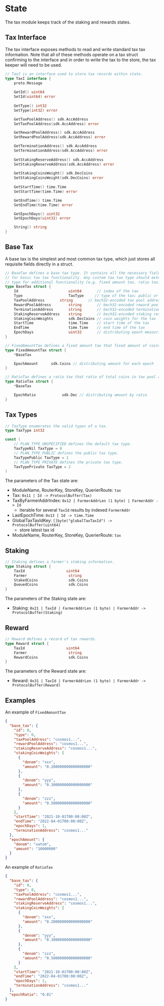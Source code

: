 <!-- order: 2 -->

 # State

The tax module keeps track of the staking and rewards states.

## Tax Interface

The tax interface exposes methods to read and write standard tax tax information. Note that all of these methods operate on a tax struct confirming to the interface and in order to write the tax to the store, the tax keeper will need to be used. 

```go
// TaxI is an interface used to store tax records within state.
type TaxI interface {
    proto.Message
    
    GetId() uint64
    SetId(uint64) error
    
    GetType() int32
    SetType(int32) error

    GetTaxPoolAddress() sdk.AccAddress
    SetTaxPoolAddress(sdk.AccAddress) error

    GetRewardPoolAddress() sdk.AccAddress
    SetRewardPoolAddress(sdk.AccAddress) error

    GetTerminationAddress() sdk.AccAddress
    SetTerminationAddress(sdk.AccAddress) error
    
    GetStakingReserveAddress() sdk.AccAddress
    SetStakingReserveAddress(sdk.AccAddress) error
        
    GetStakingCoinsWeight() sdk.DecCoins
    SetStakingCoinsWeight(sdk.DecCoins) error
    
    GetStartTime() time.Time
    SetStartTime(time.Time) error

    GetEndTime() time.Time
    SetEndTime(time.Time) error

    GetEpochDays() uint32
    SetEpochDays(uint32) error

    String() string
}
```

## Base Tax

A base tax is the simplest and most common tax type, which just stores all requisite fields directly in a struct.

```go
// BaseTax defines a base tax type. It contains all the necessary fields
// for basic tax tax functionality. Any custom tax tax type should extend this
// type for additional functionality (e.g. fixed amount tax, ratio tax).
type BaseTax struct {
    Id                       uint64       // index of the tax
    Type                     TaxType     // type of the tax; public or private
    TaxPoolAddress       string       // bech32-encoded tax pool address
    RewardPoolAddress        string       // bech32-encoded reward pool address
    TerminationAddress       string       // bech32-encoded termination address
    StakingReserveAddress    string       // bech32-encoded staking reserve address
    StakingCoinWeights       sdk.DecCoins // coin weights for the tax
    StartTime                time.Time    // start time of the tax
    EndTime                  time.Time    // end time of the tax
    EpochDays                uint32       // distributing epoch measuring in days
}
```

```go
// FixedAmountTax defines a fixed amount tax that fixed amount of coins are distributed for every epoch day.
type FixedAmountTax struct {
    *BaseTax

    EpochAmount      sdk.Coins // distributing amount for each epoch
}
```

```go
// RatioTax defines a ratio tax that ratio of total coins in tax pool address is distributed for every epoch day.
type RatioTax struct {
    *BaseTax

    EpochRatio            sdk.Dec // distributing amount by ratio
}
```
## Tax Types

```go
// TaxType enumerates the valid types of a tax.
type TaxType int32

const (
    // PLAN_TYPE_UNSPECIFIED defines the default tax type.
    TaxTypeNil TaxType = 0
    // PLAN_TYPE_PUBLIC defines the public tax type.
    TaxTypePublic TaxType = 1
    // PLAN_TYPE_PRIVATE defines the private tax type.
    TaxTypePrivate TaxType = 2
)
```

The parameters of the Tax state are:

- ModuleName, RouterKey, StoreKey, QuerierRoute: `tax`
- Tax: `0x11 | Id -> ProtocolBuffer(Tax)`
- TaxByFarmerAddrIndex: `0x12 | FarmerAddrLen (1 byte) | FarmerAddr -> Id`
    - iterable for several `TaxId` results by indexed `FarmerAddr`
- LastEpochTime: `0x13 | Id -> time.Time`
- GlobalTaxTaxIdKey: `[]byte("globalTaxTaxId") -> ProtocolBuffer(uint64)`
    - store latest tax id
- ModuleName, RouterKey, StoreKey, QuerierRoute: `tax`


## Staking

```go
// Staking defines a farmer's staking information.
type Staking struct {
    TaxId                   uint64
    Farmer                   string
    StakedCoins              sdk.Coins
    QueuedCoins              sdk.Coins
}
```

The parameters of the Staking state are:

- Staking: `0x21 | TaxId | FarmerAddrLen (1 byte) | FarmerAddr -> ProtocolBuffer(Staking)`

## Reward

```go
// Reward defines a record of tax rewards.
type Reward struct {
    TaxId                   uint64
    Farmer                   string
    RewardCoins              sdk.Coins
}
```

The parameters of the Reward state are:

- Reward: `0x31 | TaxId | FarmerAddrLen (1 byte) | FarmerAddr -> ProtocolBuffer(Reward)`

## Examples 

An example of `FixedAmountTax`

```json
{
  "base_tax": {
    "id": 0,
    "type": 0,
    "taxPoolAddress": "cosmos1...",
    "rewardPoolAddress": "cosmos1...",
    "stakingReserveAddress": "cosmos1...",
    "stakingCoinWeights": [
      {
        "denom": "xxx",
        "amount": "0.200000000000000000"
      },
      {
        "denom": "yyy",
        "amount": "0.300000000000000000"
      },
      {
        "denom": "zzz",
        "amount": "0.500000000000000000"
      }
    ],
    "startTime": "2021-10-01T00:00:00Z",
    "endTime": "2022-04-01T00:00:00Z",
    "epochDays": 1,
    "terminationAddress": "cosmos1..."
  },
  "epochAmount": {
    "denom": "uatom",
    "amount": "10000000"
  }
}
```

An example of `RatioTax`

```json
{
  "base_tax": {
    "id": 0,
    "type": 0,
    "taxPoolAddress": "cosmos1...",
    "rewardPoolAddress": "cosmos1...",
    "stakingReserveAddress": "cosmos1...",
    "stakingCoinWeights": [
      {
        "denom": "xxx",
        "amount": "0.200000000000000000"
      },
      {
        "denom": "yyy",
        "amount": "0.300000000000000000"
      },
      {
        "denom": "zzz",
        "amount": "0.500000000000000000"
      }
    ],
    "startTime": "2021-10-01T00:00:00Z",
    "endTime": "2022-04-01T00:00:00Z",
    "epochDays": 1,
    "terminationAddress": "cosmos1..."
  },
  "epochRatio": "0.01"
}
```




